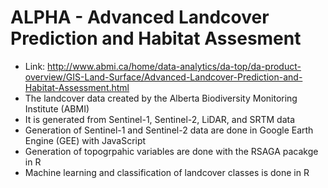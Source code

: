 # ALPHA - Advanced Landcover Prediction and Habitat Assesment
  - Link: http://www.abmi.ca/home/data-analytics/da-top/da-product-overview/GIS-Land-Surface/Advanced-Landcover-Prediction-and-Habitat-Assessment.html
  - The landcover data created by the Alberta Biodiversity Monitoring Institute (ABMI)
  - It is generated from Sentinel-1, Sentinel-2, LiDAR, and SRTM data
  - Generation of Sentinel-1 and Sentinel-2 data are done in Google Earth Engine (GEE) with JavaScript
  - Generation of topogrpahic variables are done with the RSAGA pacakge in R
  - Machine learning and classification of landcover classes is done in R

